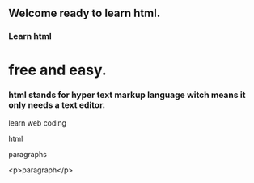 ## Welcome ready to learn html.


### Learn html
# free and easy.
### html stands for hyper text markup language witch means it only needs a text editor.
learn web coding
<p>html</p>
<p>paragraphs</p>
&lt;p&gt;paragraph&lt;/p&gt;
